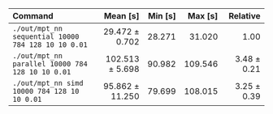 | Command | Mean [s] | Min [s] | Max [s] | Relative |
|:---|---:|---:|---:|---:|
| `./out/mpt_nn sequential 10000 784 128 10 10 0.01` | 29.472 ± 0.702 | 28.271 | 31.020 | 1.00 |
| `./out/mpt_nn parallel 10000 784 128 10 10 0.01` | 102.513 ± 5.698 | 90.982 | 109.546 | 3.48 ± 0.21 |
| `./out/mpt_nn simd 10000 784 128 10 10 0.01` | 95.862 ± 11.250 | 79.699 | 108.015 | 3.25 ± 0.39 |
